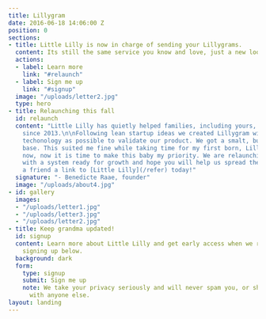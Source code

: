 ```yaml
---
title: Lillygram
date: 2016-06-18 14:06:00 Z
position: 0
sections:
- title: Little Lilly is now in charge of sending your Lillygrams.
  content: Its still the same service you know and love, just a new look and feel.
  actions:
  - label: Learn more
    link: "#relaunch"
  - label: Sign me up
    link: "#signup"
  image: "/uploads/letter2.jpg"
  type: hero
- title: Relaunching this fall
  id: relaunch
  content: "Little Lilly has quietly helped families, including yours, stay in touch
    since 2013.\n\nFollowing lean startup ideas we created Lillygram with as little
    techonology as possible to validate our product. We got a smalt, but loyal customer
    base. This suited me fine while taking time for my first born, Lillian. \n\nBut
    now, now it is time to make this baby my priority. We are relaunching in august
    with a system ready for growth and hope you will help us spread the word. \n\nSend
    a friend a link to [Little Lilly](/refer) today!"
  signature: "- Benedicte Raae, founder"
  image: "/uploads/about4.jpg"
- id: gallery
  images:
  - "/uploads/letter1.jpg"
  - "/uploads/letter3.jpg"
  - "/uploads/letter2.jpg"
- title: Keep grandma updated!
  id: signup
  content: Learn more about Little Lilly and get early access when we relaunch by
    signing up below.
  background: dark
  form:
    type: signup
    submit: Sign me up
    note: We take your privacy seriously and will never spam you, or share your e-mail
      with anyone else.
layout: landing
---
```


